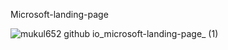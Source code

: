 Microsoft-landing-page

![mukul652 github io_microsoft-landing-page_ (1)](https://user-images.githubusercontent.com/82603049/233912361-8b5b5c7f-261a-44bd-aada-e7aceade894a.png)
